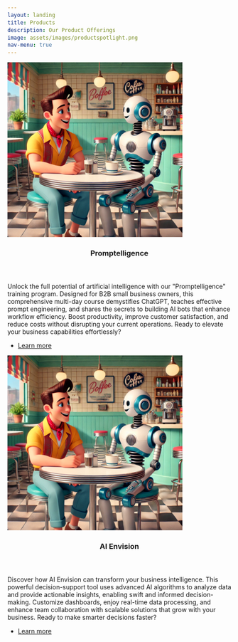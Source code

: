 ```yaml
---
layout: landing
title: Products
description: Our Product Offerings
image: assets/images/productspotlight.png
nav-menu: true
---
```

<!-- Main -->
<div id="main">

<!-- Two -->
<section id="two" class="spotlights">
    <section>
        <a href="promptelligence.html" class="image">
            <img src="assets/images/coffeerobot.png" alt="" data-position="center center" />
        </a>
        <div class="content">
            <div class="inner">
                <header class="major">
                    <h3>Promptelligence</h3>
                </header>
                <p>Unlock the full potential of artificial intelligence with our "Promptelligence" training program. Designed for B2B small business owners, this comprehensive multi-day course demystifies ChatGPT, teaches effective prompt engineering, and shares the secrets to building AI bots that enhance workflow efficiency. Boost productivity, improve customer satisfaction, and reduce costs without disrupting your current operations. Ready to elevate your business capabilities effortlessly?</p>
                <ul class="actions">
                    <li><a href="promptelligence.html" class="button">Learn more</a></li>
                </ul>
            </div>
        </div>
    </section>
    <section>
        <a href="promptelligence.html" class="image">
            <img src="assets/images/coffeerobot.png" alt="" data-position="top center" />
        </a>
        <div class="content">
            <div class="inner">
                <header class="major">
                    <h3>AI Envision</h3>
                </header>
                <p>Discover how AI Envision can transform your business intelligence. This powerful decision-support tool uses advanced AI algorithms to analyze data and provide actionable insights, enabling swift and informed decision-making. Customize dashboards, enjoy real-time data processing, and enhance team collaboration with scalable solutions that grow with your business. Ready to make smarter decisions faster?</p>
                <ul class="actions">
                    <li><a href="promptelligence.html" class="button">Learn more</a></li>
                </ul>
            </div>
        </div>
    </section>

 <!-- 
    Remove Product 3
    <section>
        <a href="generic.html" class="image">
            <img src="/blog/assets/images/pic10.jpg" alt="" data-position="25% 25%" />
        </a>
        <div class="content">
            <div class="inner">
                <header class="major">
                    <h3>Sed nunc ligula</h3>
                </header>
                <p>Nullam et orci eu lorem consequat tincidunt vivamus et sagittis magna sed nunc rhoncus condimentum sem. In efficitur ligula tate urna. Maecenas massa sed magna lacinia magna pellentesque lorem ipsum dolor. Nullam et orci eu lorem consequat tincidunt. Vivamus et sagittis tempus.</p>
                <ul class="actions">
                    <li><a href="generic.html" class="button">Learn more</a></li>
                </ul>
            </div>
        </div>
    </section>
</section>
-->

<!-- 
Remove Bottom Section of Page
<section id="three">
    <div class="inner">
        <header class="major">
            <h2>Massa libero</h2>
        </header>
        <p>Nullam et orci eu lorem consequat tincidunt vivamus et sagittis libero. Mauris aliquet magna magna sed nunc rhoncus pharetra. Pellentesque condimentum sem. In efficitur ligula tate urna. Maecenas laoreet massa vel lacinia pellentesque lorem ipsum dolor. Nullam et orci eu lorem consequat tincidunt. Vivamus et sagittis libero. Mauris aliquet magna magna sed nunc rhoncus amet pharetra et feugiat tempus.</p>
        <ul class="actions">
            <li><a href="generic.html" class="button next">Get Started</a></li>
        </ul>
    </div>
</section>
-->